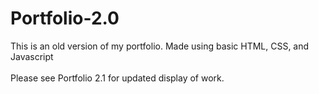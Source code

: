 # Portfolio-2.0

This is an old version of my portfolio. Made using basic HTML, CSS, and Javascript <br>
<br>
Please see Portfolio 2.1 for updated display of work. 
